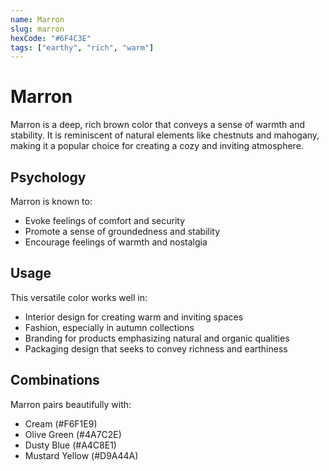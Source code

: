 ```yaml
---
name: Marron
slug: marron
hexCode: "#6F4C3E"
tags: ["earthy", "rich", "warm"]
---
```


# Marron

Marron is a deep, rich brown color that conveys a sense of warmth and stability. It is reminiscent of natural elements like chestnuts and mahogany, making it a popular choice for creating a cozy and inviting atmosphere.

## Psychology

Marron is known to:
- Evoke feelings of comfort and security
- Promote a sense of groundedness and stability
- Encourage feelings of warmth and nostalgia

## Usage

This versatile color works well in:
- Interior design for creating warm and inviting spaces
- Fashion, especially in autumn collections
- Branding for products emphasizing natural and organic qualities
- Packaging design that seeks to convey richness and earthiness

## Combinations

Marron pairs beautifully with:
- Cream (#F6F1E9)
- Olive Green (#4A7C2E)
- Dusty Blue (#A4C8E1)
- Mustard Yellow (#D9A44A)